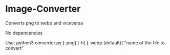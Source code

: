 # Image-Converter
Converts png to webp and viceversa

No depencencies

Use: python3 converter.py [-png] [-h] [-webp (default)] "name of the file to convert"
